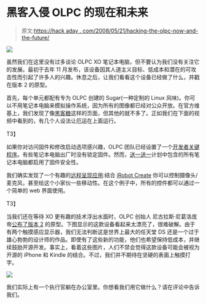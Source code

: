 # 黑客入侵 OLPC 的现在和未来

> 原文:[https://hack aday . com/2008/05/21/hacking-the-olpc-now-and-the-future/](https://hackaday.com/2008/05/21/hacking-the-olpc-now-and-the-future/)

![](../Images/dfd8b3a7d08d9f9c8eea4f39b881e669.png)

虽然我们在这里没有过多谈论 OLPC XO 笔记本电脑，但不要认为我们没有关注它的发展。最初于去年 11 月发布，该设备因其人道主义目标、低成本和潜在的可攻击性而引起了许多人的兴趣。休息之后，让我们看看这个设备已经做了什么，并戳在版本 2 的原型。

首先，每个单元都配有专为 OLPC 创建的 Sugar(一种定制的 Linux 风味)。你可以不用笔记本电脑来模拟操作系统，因为所有的图像都已经对公众开放。在官方维基上，我们发现了像[黑客糖](http://wiki.laptop.org/go/Hacking_Sugar)这样的页面，但其他的就不多了。正如我们在下面的视频中看到的，有几个人设法让厄运在上面运行。

<object width="425" height="355"><param name="movie" value="http://www.youtube.com/v/9MhQ5jIj5aw&amp;hl=en"><param name="wmode" value="transparent">T3】</object>

如果你对访问固件和修改启动选项感兴趣，OLPC 团队已经设置了一个[开发者关键程序](http://wiki.laptop.org/go/Developer_Key)。有些笔记本电脑出厂时没有锁定固件。然而，[送一送一](http://www.olpcnews.com/countries/usa/olpc_xo_laptop_sale.html)计划中包含的所有笔记本电脑都启用了固件安全性。

我们确实发现了一个有趣的[远程呈现应用](http://www.instructables.com/id/OLPC-Telepresence/):结合 [iRobot Create](http://store.irobot.com/product/index.jsp?productId=2586252&cp=2591511&parentPage=family) 你可以控制摄像头/麦克风，甚至给这个小家伙一些移动性。在这个例子中，所有的控件都可以通过一个简单的 web 界面使用。

<object width="425" height="355"><param name="movie" value="http://www.youtube.com/v/daZjEy7-QCo"><param name="wmode" value="transparent">T3】</object>

当我们还在等待 XO 更有趣的技术浮出水面时，OLPC 创始人 [](http://archive.laptopmag.com/News/Notebooks/Can-the-100-Laptop-Change-the-World.htm) 尼古拉斯·尼葛洛庞帝[公布了版本 2](http://blog.laptopmag.com/first-look-olpc-xo-generation-20) 的原型。下图显示的这款设备看起来太漂亮了，很难破解。由于有两个触摸感应显示器，我们无法判断这是世界上最大的任天堂 DS 还是一个过于雄心勃勃的设计师的作品。即使有了这些新的功能，他们也希望保持低成本，并继续鼓励开源开发。事实上，看着这些图片，人们不禁会觉得这款设备可能会被视为开源的 iPhone 和 Kindle 的结合。不过，我们并不期待在坚硬的表面上触摸打字。

![](../Images/aff800c0940298a8b9554a5bdbdacd71.png)

我们实际上有一个执行官躺在办公室里。你想看我们用它做什么？请在评论中告诉我们。